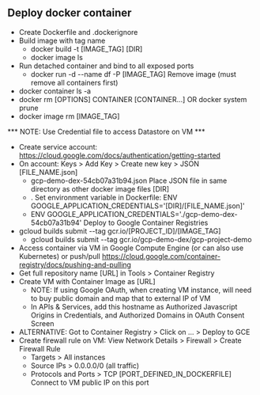 ## Deploy docker container
- Create Dockerfile and .dockerignore
- Build image with tag name
  - docker build -t [IMAGE_TAG] [DIR]
  - docker image ls
- Run detached container and bind to all exposed ports
  - docker run -d --name df -P [IMAGE_TAG]
Remove image (must remove all containers first)
- docker container ls -a
- docker rm [OPTIONS] CONTAINER [CONTAINER...] OR docker system prune
- docker image rm [IMAGE_TAG]

*** NOTE: Use Credential file to access Datastore on VM ***
- Create service account: https://cloud.google.com/docs/authentication/getting-started
- On account: Keys > Add Key > Create new key > JSON [FILE_NAME.json]
  - gcp-demo-dex-54cb07a31b94.json
Place JSON file in same directory as other docker image files [DIR]
  - .
Set environment variable in Dockerfile: ENV GOOGLE_APPLICATION_CREDENTIALS='[DIR]/[FILE_NAME.json]'
  - ENV GOOGLE_APPLICATION_CREDENTIALS='./gcp-demo-dex-54cb07a31b94'
Deploy to Google Container Registries
- gcloud builds submit --tag gcr.io/[PROJECT_ID]/[IMAGE_TAG]
  - gcloud builds submit --tag gcr.io/gcp-demo-dex/gcp-project-demo
- Access container via VM in Google Compute Engine (or can also use Kubernetes) or push/pull https://cloud.google.com/container-registry/docs/pushing-and-pulling
- Get full repository name [URL] in Tools > Container Registry
- Create VM with Container Image as [URL]
  - NOTE: If using Google OAuth, when creating VM instance, will need to buy public domain and map that to external IP of VM
  - In APIs & Services, add this hostname as Authorized Javascript Origins in Credentials, and Authorized Domains in OAuth Consent Screen
- ALTERNATIVE: Got to Container Registry > Click on ... > Deploy to GCE
- Create firewall rule on VM: View Network Details > Firewall > Create Firewall Rule
  - Targets > All instances
  - Source IPs > 0.0.0.0/0 (all traffic)
  - Protocols and Ports > TCP [PORT_DEFINED_IN_DOCKERFILE]
Connect to VM public IP on this port